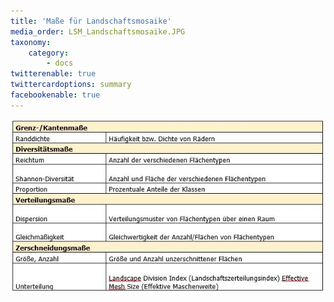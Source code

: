 ```yaml
---
title: 'Maße für Landschaftsmosaike'
media_order: LSM_Landschaftsmosaike.JPG
taxonomy:
    category:
        - docs
twitterenable: true
twittercardoptions: summary
facebookenable: true
---
```


![LSM_Landschaftsmosaike](LSM_Landschaftsmosaike.JPG?lightbox=800&classes=caption "Tab. 2: Maße für Landschaftsmosaike (Quelle: WALZ 2012)")
